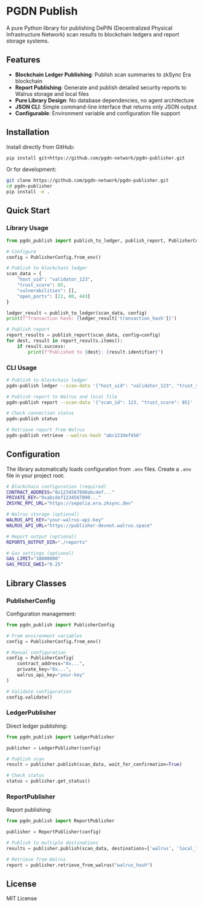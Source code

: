 # PGDN Publish

A pure Python library for publishing DePIN (Decentralized Physical Infrastructure Network) scan results to blockchain ledgers and report storage systems.

## Features

- **Blockchain Ledger Publishing**: Publish scan summaries to zkSync Era blockchain
- **Report Publishing**: Generate and publish detailed security reports to Walrus storage and local files
- **Pure Library Design**: No database dependencies, no agent architecture
- **JSON CLI**: Simple command-line interface that returns only JSON output
- **Configurable**: Environment variable and configuration file support

## Installation

Install directly from GitHub:
```bash
pip install git+https://github.com/pgdn-network/pgdn-publisher.git
```

Or for development:
```bash
git clone https://github.com/pgdn-network/pgdn-publisher.git
cd pgdn-publisher
pip install -e .
```

## Quick Start

### Library Usage

```python
from pgdn_publish import publish_to_ledger, publish_report, PublisherConfig

# Configure
config = PublisherConfig.from_env()

# Publish to blockchain ledger
scan_data = {
    "host_uid": "validator_123",
    "trust_score": 85,
    "vulnerabilities": [],
    "open_ports": [22, 80, 443]
}

ledger_result = publish_to_ledger(scan_data, config)
print(f"Transaction hash: {ledger_result['transaction_hash']}")

# Publish report
report_results = publish_report(scan_data, config=config)
for dest, result in report_results.items():
    if result.success:
        print(f"Published to {dest}: {result.identifier}")
```

### CLI Usage

```bash
# Publish to blockchain ledger
pgdn-publish ledger --scan-data '{"host_uid": "validator_123", "trust_score": 85}'

# Publish report to Walrus and local file
pgdn-publish report --scan-data '{"scan_id": 123, "trust_score": 85}'

# Check connection status
pgdn-publish status

# Retrieve report from Walrus
pgdn-publish retrieve --walrus-hash "abc123def456"
```

## Configuration

The library automatically loads configuration from `.env` files. Create a `.env` file in your project root:

```bash
# Blockchain configuration (required)
CONTRACT_ADDRESS="0x1234567890abcdef..."
PRIVATE_KEY="0xabcdef1234567890..."
ZKSYNC_RPC_URL="https://sepolia.era.zksync.dev"

# Walrus storage (optional)  
WALRUS_API_KEY="your-walrus-api-key"
WALRUS_API_URL="https://publisher-devnet.walrus.space"

# Report output (optional)
REPORTS_OUTPUT_DIR="./reports"

# Gas settings (optional)
GAS_LIMIT="10000000"
GAS_PRICE_GWEI="0.25"
```

## Library Classes

### PublisherConfig

Configuration management:

```python
from pgdn_publish import PublisherConfig

# From environment variables
config = PublisherConfig.from_env()

# Manual configuration
config = PublisherConfig(
    contract_address="0x...",
    private_key="0x...",
    walrus_api_key="your-key"
)

# Validate configuration
config.validate()
```

### LedgerPublisher

Direct ledger publishing:

```python
from pgdn_publish import LedgerPublisher

publisher = LedgerPublisher(config)

# Publish scan
result = publisher.publish(scan_data, wait_for_confirmation=True)

# Check status
status = publisher.get_status()
```

### ReportPublisher

Report publishing:

```python
from pgdn_publish import ReportPublisher

publisher = ReportPublisher(config)

# Publish to multiple destinations
results = publisher.publish(scan_data, destinations=['walrus', 'local_file'])

# Retrieve from Walrus
report = publisher.retrieve_from_walrus("walrus_hash")
```

## License

MIT License